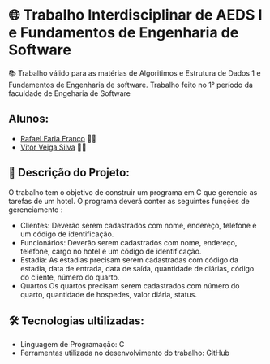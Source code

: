 # 🌐 Trabalho Interdisciplinar de AEDS I e Fundamentos de Engenharia de Software
📚 Trabalho válido para as matérias de Algoritimos e Estrutura de Dados 1 e Fundamentos de Engenharia de software. Trabalho feito no 1° período da faculdade de Engeharia de Software


## Alunos:
- [Rafael Faria Franco](https://github.com/RafaelFFranco) 🧑‍💻
- [Vitor Veiga Silva](https://github.com/vitorveigas) 🧑‍💻

## 📄 Descrição do Projeto:
O trabalho tem o objetivo de construir um programa em C que gerencie as tarefas de um hotel. O programa deverá conter as seguintes funções de gerenciamento :
- Clientes:
  Deverão serem cadastrados com nome, endereço, telefone e um código de identificação.
- Funcionários:
  Deverão serem cadastrados com nome, endereço, telefone, cargo no hotel e um código de identificação.
- Estadia:
  As estadias precisam serem cadastradas com código da estadia, data de entrada, data de saída, quantidade de diárias, código do
cliente, número do quarto.
- Quartos
  Os quartos precisam serem cadastrados com número do quarto, quantidade de hospedes, valor diária, status.

## 🛠️ Tecnologias ultilizadas:

- Linguagem de Programação: C
- Ferramentas utilizada no desenvolvimento do trabalho: GitHub
